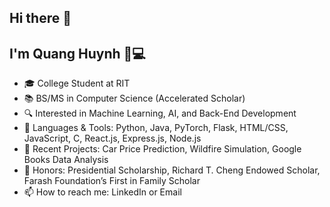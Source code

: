 ## Hi there 👋
I'm Quang Huynh 🌟💻
---
- 🎓 College Student at RIT
- 📚 BS/MS in Computer Science (Accelerated Scholar)
- 🔍 Interested in Machine Learning, AI, and Back-End Development
- 🔧 Languages & Tools: Python, Java, PyTorch, Flask, HTML/CSS, JavaScript, C, React.js, Express.js, Node.js
- 🎯 Recent Projects: Car Price Prediction, Wildfire Simulation, Google Books Data Analysis
- 🏅 Honors: Presidential Scholarship, Richard T. Cheng Endowed Scholar, Farash Foundation’s First in Family Scholar
- 📫 How to reach me: LinkedIn or Email
